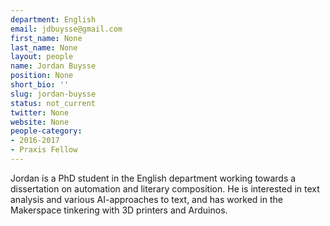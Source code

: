 ```yaml
---
department: English
email: jdbuysse@gmail.com
first_name: None
last_name: None
layout: people
name: Jordan Buysse
position: None
short_bio: ''
slug: jordan-buysse
status: not_current
twitter: None
website: None
people-category:
- 2016-2017
- Praxis Fellow
---
```


Jordan is a PhD student in the English department working towards a dissertation on automation and literary composition. He is interested in text analysis and various AI-approaches to text, and has worked in the Makerspace tinkering with 3D printers and Arduinos.
